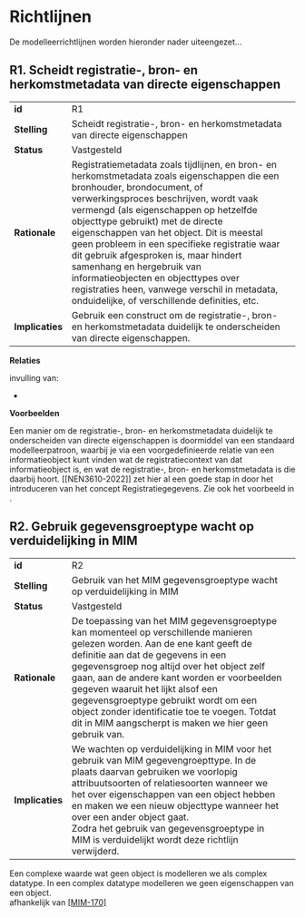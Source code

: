 # Richtlijnen

De modelleerrichtlijnen worden hieronder nader uiteengezet...

<!-- 
## **R1**. Elk informatiemodelelement verbinden aan een begrip

| | | |
|-|-|-|
| **id** | R1 |
| **Stelling** | Elk informatiemodelelement moet verbonden zijn met een begrip in het SOR begrippenkader |
| **Rationale** | Om samenhang te kunnen realiseren is het van belang dat begrijpt waar een informatieobject over gaat. Het is belangrijk om het soort onderwerp, gerepresenteerd door een objecttype, duidelijk te definiëren in de vorm van een begrip. Dit maat dat anderen kunnen begrijpen over wat voor soort objecten een obejcttype gaat. Hetzelfde geldt voor de eigenschappen van het objecttype. vindbaar maken. |
| **Implicaties** | Ieder modelelement moet verwijzen naar een begrip in het begrippenkader. |

**Relaties**

invulling van:
* TODO - principe nodig

* MIM?

**Voorbeelden**
TODO  -->
## **R1**. Scheidt registratie-, bron- en herkomstmetadata van directe eigenschappen

| | | |
|-|-|-|
| **id** | R1 |
| **Stelling** | Scheidt registratie-, bron- en herkomstmetadata van <a>directe eigenschappen</a> |
| **Status** | Vastgesteld |
| **Rationale** | Registratiemetadata zoals tijdlijnen, en bron- en herkomstmetadata zoals eigenschappen die een bronhouder, brondocument, of verwerkingsproces beschrijven, wordt vaak vermengd (als eigenschappen op hetzelfde <a>objecttype</a> gebruikt) met de <a>directe eigenschappen</a> van het <a>object</a>. Dit is meestal geen probleem in een specifieke registratie waar dit gebruik afgesproken is, maar hindert <a>samenhang</a> en hergebruik van <a>informatieobjecten</a> en <a>objecttypes</a> over registraties heen, vanwege verschil in <a>metadata</a>, onduidelijke, of verschillende definities, etc.|
| **Implicaties** | Gebruik een construct om de registratie-, bron- en herkomstmetadata duidelijk te onderscheiden van directe eigenschappen. |

**Relaties**

invulling van:
* [](#p3-alleen-directe-eigenschappen)

**Voorbeelden**

Een manier om de registratie-, bron- en herkomstmetadata duidelijk te onderscheiden van directe eigenschappen is doormiddel van een standaard modelleerpatroon, waarbij je via een voorgedefinieerde relatie van een <a>informatieobject</a> kunt vinden wat de registratiecontext van dat <a>informatieobject</a> is, en wat de registratie-, bron- en herkomstmetadata is die daarbij hoort. [[NEN3610-2022]] zet hier al een goede stap in door het introduceren van het concept Registratiegegevens. Zie ook het voorbeeld in [](#p3-alleen-directe-eigenschappen).

## **R2**. Gebruik gegevensgroeptype wacht op verduidelijking in MIM

| | | |
|-|-|-|
| **id** | R2 |
| **Stelling** | Gebruik van het MIM gegevensgroeptype wacht op verduidelijking in MIM |
| **Status** | Vastgesteld |
| **Rationale** | De toepassing van het MIM gegevensgroeptype kan momenteel op verschillende manieren gelezen worden. Aan de ene kant geeft de definitie aan dat de <a>gegevens</a> in een gegevensgroep nog altijd over het <a>object</a> zelf gaan, aan de andere kant worden er voorbeelden <a>gegeven</a> waaruit het lijkt alsof een gegevensgroeptype gebruikt wordt om een <a>object</a> zonder identificatie toe te voegen. Totdat dit in MIM aangscherpt is maken we hier geen gebruik van. |
| **Implicaties** | We wachten op verduidelijking in MIM voor het gebruik van MIM gegevengroepttype. In de plaats daarvan gebruiken we voorlopig attribuutsoorten of relatiesoorten wanneer we het over eigenschappen van een object hebben en maken we een nieuw <a>objecttype</a> wanneer het over een ander <a>object</a> gaat.<br>Zodra het gebruik van gegevensgroeptype in MIM is verduidelijkt wordt deze richtlijn verwijderd. |

<!-- **Relaties**

**Voorbeelden**
TODO  -->

<aside class="note">
  Een complexe waarde wat geen object is modelleren we als complex datatype. In een complex datatype modelleren we geen eigenschappen van een object.
</aside>

<aside class="issue">
  afhankelijk van <a href="https://github.com/Geonovum/MIM-Werkomgeving/issues/170">[MIM-170]</a>
</aside>



<!-- ## **RX**. Beperk het gebruik van abstracte constructen die interoperabiliteit in de weg kunnen staan

Gekeken moet worden of bepaalde modelleerconstructen niet een belemmering vormen voor de technische implementaties van het model, aangezien dit gevolgen kan hebben voor het uitwisselen van informatie. -->
